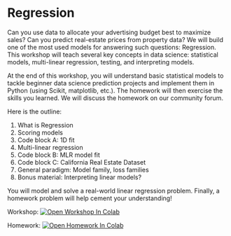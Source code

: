 # Regression

Can you use data to allocate your advertising budget best to maximize sales? Can you predict real-estate prices from property data? We will build one of the most used models for answering such questions: Regression. This workshop will teach several key concepts in data science: statistical models, multi-linear regression, testing, and interpreting models.

At the end of this workshop, you will understand basic statistical models to tackle beginner data science prediction projects and implement them in Python (using Scikit, matplotlib, etc.). The homework will then exercise the skills you learned. We will discuss the homework on our community forum.

Here is the outline:
1. What is Regression
2. Scoring models
3. Code block A: 1D fit
4. Multi-linear regression
5. Code block B: MLR model fit 
6. Code block C: California Real Estate Dataset 
7. General paradigm: Model family, loss families
8. Bonus material: Interpreting linear models?

You will model and solve a real-world linear regression problem. Finally, a homework problem will help cement your understanding!


Workshop: [![Open Workshop In Colab](https://colab.research.google.com/assets/colab-badge.svg)](https://colab.research.google.com/github/univai-ghf/RegressionWorkshop/blob/main/LinReg_Workshop.ipynb)

Homework: [![Open Homework In Colab](https://colab.research.google.com/assets/colab-badge.svg)](https://colab.research.google.com/github/univai-ghf/RegressionWorkshop/blob/main/LinReg_Homework.ipynb)


